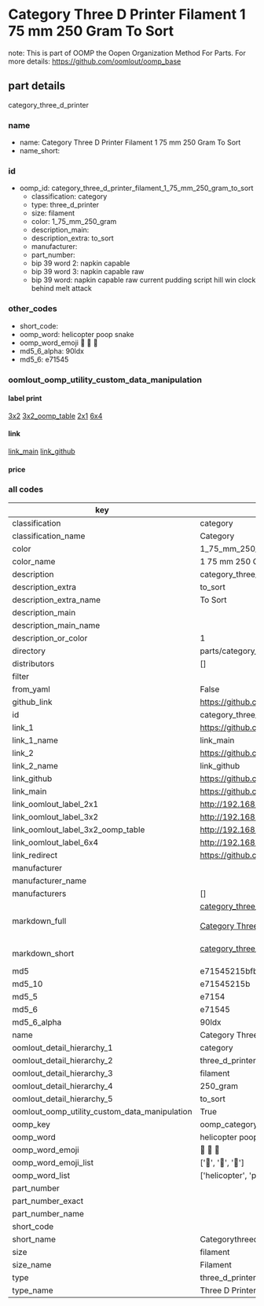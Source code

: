 # Category Three D Printer Filament 1 75 mm 250 Gram To Sort  

note: This is part of OOMP the Oopen Organization Method For Parts. For more details: https://github.com/oomlout/oomp_base

##  part details
  



category_three_d_printer



### name
* name: Category Three D Printer Filament 1 75 mm 250 Gram To Sort
* name_short: 
### id
* oomp_id: category_three_d_printer_filament_1_75_mm_250_gram_to_sort
  * classification: category
  * type: three_d_printer
  * size: filament
  * color: 1_75_mm_250_gram
  * description_main: 
  * description_extra: to_sort
  * manufacturer: 
  * part_number: 
  * bip 39 word 2: napkin capable
  * bip 39 word 3: napkin capable raw
  * bip 39 word: napkin capable raw current pudding script hill win clock behind melt attack

### other_codes
* short_code: 
* oomp_word: helicopter poop snake
* oomp_word_emoji :helicopter: :poop: :snake:
* md5_6_alpha: 90ldx
* md5_6: e71545






### oomlout_oomp_utility_custom_data_manipulation
#### label print
[3x2](http://192.168.1.245:1112/?label=oomp%2090ldx)
[3x2_oomp_table](http://192.168.1.108:1112/?label=oomp%2090ldx)
[2x1](http://192.168.1.242:1112/?label=oomp%2090ldx)
[6x4](http://192.168.1.55:1112/?label=oomp%2090ldx)    

#### link

[link_main](https://github.com/oomlout/oomlout_oomp_version_1_messy/tree/main/parts/category_three_d_printer_filament_1_75_mm_250_gram_to_sort) [link_github](https://github.com/oomlout/oomlout_oomp_version_1_messy/tree/main/parts/category_three_d_printer_filament_1_75_mm_250_gram_to_sort)                             

#### price







### all codes 
| key | value |  
| --- | --- |  
| classification | category |  
| classification_name | Category |  
| color | 1_75_mm_250_gram |  
| color_name | 1 75 mm 250 Gram |  
| description | category_three_d_printer |  
| description_extra | to_sort |  
| description_extra_name | To Sort |  
| description_main |  |  
| description_main_name |  |  
| description_or_color | 1  |  
| directory | parts/category_three_d_printer_filament_1_75_mm_250_gram_to_sort |  
| distributors | [] |  
| filter |  |  
| from_yaml | False |  
| github_link | https://github.com/oomlout/oomlout_oomp_part_src/tree/main/parts/category_three_d_printer_filament_1_75_mm_250_gram_to_sort |  
| id | category_three_d_printer_filament_1_75_mm_250_gram_to_sort |  
| link_1 | https://github.com/oomlout/oomlout_oomp_version_1_messy/tree/main/parts/category_three_d_printer_filament_1_75_mm_250_gram_to_sort |  
| link_1_name | link_main |  
| link_2 | https://github.com/oomlout/oomlout_oomp_version_1_messy/tree/main/parts/category_three_d_printer_filament_1_75_mm_250_gram_to_sort |  
| link_2_name | link_github |  
| link_github | https://github.com/oomlout/oomlout_oomp_version_1_messy/tree/main/parts/category_three_d_printer_filament_1_75_mm_250_gram_to_sort |  
| link_main | https://github.com/oomlout/oomlout_oomp_version_1_messy/tree/main/parts/category_three_d_printer_filament_1_75_mm_250_gram_to_sort |  
| link_oomlout_label_2x1 | http://192.168.1.242:1112/?label=oomp%2090ldx |  
| link_oomlout_label_3x2 | http://192.168.1.245:1112/?label=oomp%2090ldx |  
| link_oomlout_label_3x2_oomp_table | http://192.168.1.108:1112/?label=oomp%2090ldx |  
| link_oomlout_label_6x4 | http://192.168.1.55:1112/?label=oomp%2090ldx |  
| link_redirect | https://github.com/oomlout/oomlout_oomp_version_1_messy/tree/main/parts/category_three_d_printer_filament_1_75_mm_250_gram_to_sort |  
| manufacturer |  |  
| manufacturer_name |  |  
| manufacturers | [] |  
| markdown_full | [category_three_d_printer_filament_1_75_mm_250_gram_to_sort](none)<br>[](none)<br>[Category Three D Printer Filament 1 75 Mm 250 Gram To Sort](none)<br><br> |  
| markdown_short | [category_three_d_printer_filament_1_75_mm_250_gram_to_sort](none)<br><br> |  
| md5 | e71545215bfb4d7706d6936165087c97 |  
| md5_10 | e71545215b |  
| md5_5 | e7154 |  
| md5_6 | e71545 |  
| md5_6_alpha | 90ldx |  
| name | Category Three D Printer Filament 1 75 mm 250 Gram To Sort |  
| oomlout_detail_hierarchy_1 | category |  
| oomlout_detail_hierarchy_2 | three_d_printer |  
| oomlout_detail_hierarchy_3 | filament |  
| oomlout_detail_hierarchy_4 | 250_gram |  
| oomlout_detail_hierarchy_5 | to_sort |  
| oomlout_oomp_utility_custom_data_manipulation | True |  
| oomp_key | oomp_category_three_d_printer_filament_1_75_mm_250_gram_to_sort |  
| oomp_word | helicopter poop snake |  
| oomp_word_emoji | :helicopter: :poop: :snake: |  
| oomp_word_emoji_list | [':helicopter:', ':poop:', ':snake:'] |  
| oomp_word_list | ['helicopter', 'poop', 'snake'] |  
| part_number |  |  
| part_number_exact |  |  
| part_number_name |  |  
| short_code |  |  
| short_name | Categorythreedprinter |  
| size | filament |  
| size_name | Filament |  
| type | three_d_printer |  
| type_name | Three D Printer |  
